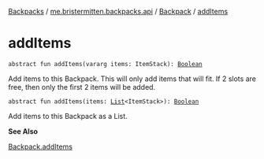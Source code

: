 [Backpacks](../../index.md) / [me.bristermitten.backpacks.api](../index.md) / [Backpack](index.md) / [addItems](./add-items.md)

# addItems

`abstract fun addItems(vararg items: ItemStack): `[`Boolean`](https://kotlinlang.org/api/latest/jvm/stdlib/kotlin/-boolean/index.html)

Add items to this Backpack.
This will only add items that will fit.
If 2 slots are free, then only the first 2 items will be added.

`abstract fun addItems(items: `[`List`](https://kotlinlang.org/api/latest/jvm/stdlib/kotlin.collections/-list/index.html)`<ItemStack>): `[`Boolean`](https://kotlinlang.org/api/latest/jvm/stdlib/kotlin/-boolean/index.html)

Add items to this Backpack as a List.

**See Also**

[Backpack.addItems](./add-items.md)

